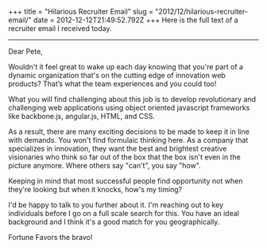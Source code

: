 +++
title = "Hilarious Recruiter Email"
slug = "2012/12/hilarious-recruiter-email/"
date = 2012-12-12T21:49:52.792Z
+++
Here is the full text of a recruiter email I received today.
<hr/>
Dear Pete,

Wouldn't it feel great to wake up each day knowing that you're part of a dynamic organization that's on the cutting edge of innovation web products? That’s what the team experiences and you could too!

What you will find challenging about this job is to develop revolutionary and challenging web applications using object oriented javascript frameworks like backbone.js, angular.js,  HTML, and CSS.

As a result, there are many exciting decisions to be made to keep it in line with demands. You won't find formulaic thinking here. As a company that specializes in innovation, they want the best and brightest creative visionaries who think so far out of the box that the box isn't even in the picture anymore. Where others say "can't", you say "how".

Keeping in mind that most successful people find opportunity not when they're looking but when it knocks,  how's my timing?

I'd be happy to talk to you further about it. I'm reaching out to key individuals before I go on a full scale search for this. You have an ideal background and I think it's a good match for you geographically.

Fortune Favors the bravo!




